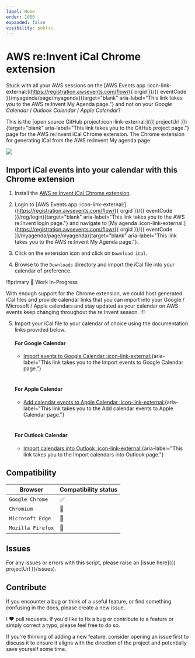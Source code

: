 ```yaml
---
label: Home
order: 1000
expanded: false
visibility: public
---
```


# AWS re:Invent iCal Chrome extension

Stuck with all your AWS sessions on the [AWS Events app :icon-link-external:](https://registration.awsevents.com/flow/{{ orgid }}/{{ eventCode }}/myagenda/page/myagenda){target="blank" aria-label="This link takes you to the AWS re:Invent My Agenda page."} and not on your *Google Calendar* / *Outlook Calendar* / *Apple Calendar*?

This is the [open source GitHub project:icon-link-external:]({{ projectUrl }}){target="blank" aria-label="This link takes you to the GitHub project page."} page for the AWS re:Invent iCal Chrome extension. The Chrome extension for generating iCal from the AWS re:Invent My agenda page.

![](/static/images/aws-reinvent-ical-chrome-extension.jpg)

## Import iCal events into your calendar with this Chrome extension

1. Install the [AWS re:Invent iCal Chrome extension]().

2. Login to [AWS Events app :icon-link-external:](https://registration.awsevents.com/flow/{{ orgid }}/{{ eventCode }}/reg/login){target="blank" aria-label="This link takes you to the AWS re:Invent login page."} and navigate to [My agenda :icon-link-external:](https://registration.awsevents.com/flow/{{ orgid }}/{{ eventCode }}/myagenda/page/myagenda){target="blank" aria-label="This link takes you to the AWS re:Invent My Agenda page."}.

3. Click on the extension icon and click on `Download iCal`.

4. Browse to the `Downloads` directory and import the iCal file into your calendar of preference.

!!!primary 
:construction: Work In-Progress

With enough support for the Chrome extension, we could host generated iCal files and provide calendar links that you can import into your Google / Microsoft / Apple calendars and stay updated as your calendar on AWS events keep changing throughout the re:Invent season.
!!!

5. Import your iCal file to your calendar of choice using the documentation links provided below.

    #### For Google Calendar
    - [Import events to Google Calendar :icon-link-external:](https://support.google.com/calendar/answer/37118){aria-label="This link takes you to the Import events to Google Calendar page."}
    #
    #### For Apple Calendar
    - [Add calendar events to Apple Calendar :icon-link-external:](https://support.apple.com/en-ca/guide/calendar/icl1023/mac#deve82542b62){aria-label="This link takes you to the Add calendar events to Apple Calendar page."}
    #
    #### For Outlook Calendar
    - [Import calendars into Outlook :icon-link-external:](https://support.microsoft.com/en-us/office/import-calendars-into-outlook-8e8364e1-400e-4c0f-a573-fe76b5a2d379#ID0EDDBD){aria-label="This link takes you to the Import calendars into Outlook page."}

## Compatibility

| Browser | Compatibility status |
|-------|------|
| `Google Chrome` | :white_check_mark: |
| `Chromium` | :construction: |
| `Microsoft Edge` | :construction: |
| `Mozilla Firefox` | :construction: |

## Issues

For any issues or errors with this script, please raise an [issue here]({{ projectUrl }}/issues).

## Contribute

If you encounter a bug or think of a useful feature, or find something confusing in the docs, please create a new issue.

I ♥️ pull requests. If you'd like to fix a bug or contribute to a feature or simply correct a typo, please feel free to do so.

If you're thinking of adding a new feature, consider opening an issue first to discuss it to ensure it aligns with the direction of the project and potentially save yourself some time.
